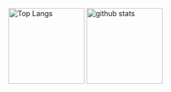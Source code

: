 <p align="left">
  <img alt="Top Langs" height="150px" src="https://github-readme-stats.vercel.app/api/top-langs/?username=ClarkLiam&layout=compact&count_private=true&show_icons=true&show_icons=true&theme=onedark" />
  <img alt="github stats" height="150px" src="https://github-readme-stats.vercel.app/api?username=ClarkLiam&count_private=true&show_icons=true&theme=transparent" />
</p>
